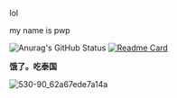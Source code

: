 lol

my name is pwp

![Anurag's GitHub Status](https://github-readme-stats.vercel.app/api?username=pwp114514&show_icons=true&locale=cn&text_color=COLOR1)
[![Readme Card](https://github-readme-stats.vercel.app/api/pin/?username=pwp114514&repo=Fear-2-Fear-engine)](https://github.com/pwp114514/Fear-2-Fear-engine)

______饿了。吃泰国______

![530-90_62a67ede7a14a](https://t7.baidu.com/it/u=1060220057,2676986702&fm=3035&app=3035&size=r3,2&q=75&n=0&g=4n&f=JPEG&fmt=auto&maxorilen2heic=2000000?s=D20006AC44C3ECE30EBEFC610300F068)
